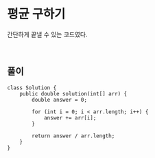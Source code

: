 # 평균 구하기
간단하게 끝낼 수 있는 코드였다.

<br>

## 풀이
```
class Solution {
    public double solution(int[] arr) {
        double answer = 0;
        
        for (int i = 0; i < arr.length; i++) {
            answer += arr[i];
        }
        
        return answer / arr.length;
    }
}
```
